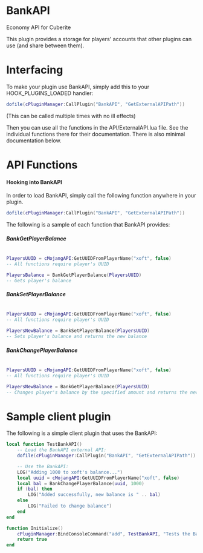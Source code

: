 # BankAPI
Economy API for Cuberite

This plugin provides a storage for players' accounts that other plugins can use (and share between them).





# Interfacing

To make your plugin use BankAPI, simply add this to your HOOK_PLUGINS_LOADED handler:
```lua
dofile(cPluginManager:CallPlugin("BankAPI", "GetExternalAPIPath"))
```
(This can be called multiple times with no ill effects)

Then you can use all the functions in the API/ExternalAPI.lua file. 
See the individual functions there for their documentation.
There is also minimal documentation below.





# API Functions

#### Hooking into BankAPI

In order to load BankAPI, simply call the following function anywhere in your plugin.
```lua
dofile(cPluginManager:CallPlugin("BankAPI", "GetExternalAPIPath"))
```

The following is a sample of each function that BankAPI provides:

##### BankGetPlayerBalance

```lua

PlayersUUID = cMojangAPI:GetUUIDFromPlayerName("xoft", false)
-- All functions require player's UUID

PlayersBalance = BankGetPlayerBalance(PlayersUUID)
-- Gets player's balance
```

##### BankSetPlayerBalance

```lua

PlayersUUID = cMojangAPI:GetUUIDFromPlayerName("xoft", false)
-- All functions require player's UUID

PlayersNewBalance = BankSetPlayerBalance(PlayersUUID)
-- Sets player's balance and returns the new balance
```

##### BankChangePlayerBalance

```lua

PlayersUUID = cMojangAPI:GetUUIDFromPlayerName("xoft", false)
-- All functions require player's UUID

PlayersNewBalance = BankGetPlayerBalance(PlayersUUID)
-- Changes player's balance by the specified amount and returns the new balance
```



# Sample client plugin

The following is a simple client plugin that uses the BankAPI:
```lua
local function TestBankAPI()
	-- Load the BankAPI external API:
	dofile(cPluginManager:CallPlugin("BankAPI", "GetExternalAPIPath"))

	-- Use the BankAPI:
	LOG("Adding 1000 to xoft's balance...")
	local uuid = cMojangAPI:GetUUIDFromPlayerName("xoft", false)
	local bal = BankChangePlayerBalance(uuid, 1000)
	if (bal) then
		LOG("Added successfully, new balance is " .. bal)
	else
		LOG("Failed to change balance")
	end
end

function Initialize()
	cPluginManager:BindConsoleCommand("add", TestBankAPI, "Tests the BankAPI by trying to add 1000 to xoft's balance")
	return true
end
```

